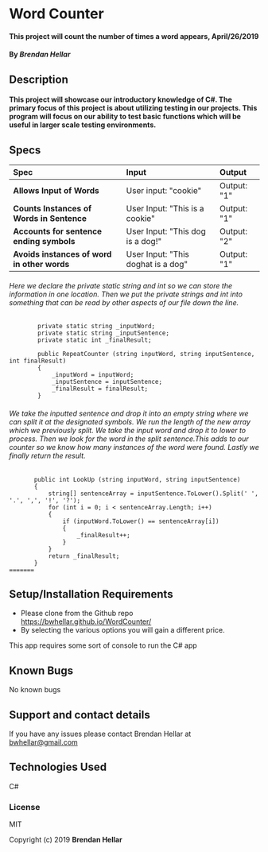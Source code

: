 # Word Counter

#### This project will count the number of times a word appears, April/26/2019


#### By _**Brendan Hellar**_

## Description


#### This project will showcase our introductory knowledge of C#.  The primary focus of this project is about utilizing testing in our projects.  This program will focus on our ability to test basic functions which will be useful in larger scale testing environments.

## Specs
| Spec | Input | Output |
| :-------------     | :------------- | :------------- |
| **Allows Input of Words** | User input: "cookie" | Output: "1" |
| **Counts Instances of Words in Sentence** | User Input: "This is a cookie" | Output: "1" |
| **Accounts for sentence ending symbols** | User Input: "This dog is a dog!" | Output: "2" |
| **Avoids instances of word in other words** | User Input: "This doghat is a dog" | Output: "1" |

###### Here we declare the private static string and int so we can store the information in one location.  Then we put the private strings and int into something that can be read by other aspects of our file down the line.
```
        private static string _inputWord;
        private static string _inputSentence;
        private static int _finalResult;

        public RepeatCounter (string inputWord, string inputSentence, int finalResult)
        {
            _inputWord = inputWord;
            _inputSentence = inputSentence;
            _finalResult = finalResult;
        }
 ```
 ###### We take the inputted sentence and drop it into an empty string where we can split it at the designated symbols. We run the length of the new array which we previously split.  We take the input word and drop it to lower to process.  Then we look for the word in the split sentence.This adds to our counter so we know how many instances of the word were found.  Lastly we finally return the result.
 ```
        public int LookUp (string inputWord, string inputSentence)
        {
            string[] sentenceArray = inputSentence.ToLower().Split(' ', '.', ',', '!', '?');
            for (int i = 0; i < sentenceArray.Length; i++)
            {
                if (inputWord.ToLower() == sentenceArray[i])
                {
                    _finalResult++;
                }
            }
            return _finalResult;
        }
=======
```
## Setup/Installation Requirements

-   Please clone from the Github repo https://bwhellar.github.io/WordCounter/
-   By selecting the various options you will gain a different price.

This app requires some sort of console to run the C# app

## Known Bugs

No known bugs

## Support and contact details

If you have any issues please contact Brendan Hellar at bwhellar@gmail.com

## Technologies Used

C#

### License

MIT

Copyright (c) 2019 **Brendan Hellar**
